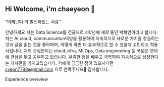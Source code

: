 ## Hi Welcome, i'm chaeyeon 👋
"어제보다 더 발전해있는 사람"

안녕하세요 저는 Data Science를 전공으로 4학년에 재학 중인 박채연이라고 합니다.
저는 AI,cloud, communication역량을 활용하여 지속적으로 새로운 가치를 창출하는 것과 글을 읽는 것을 좋아하며,
어떻게 하면 더 효과적으로 할 수 있을지 고민하고 적용시킵니다.
저의 관심분야는 cloud,infra, MLOps, Data engineering 등 폭넓은 분야에 관심을 두고 공부하고 있습니다.
부족한 점을 배우고 극복하여 지속적으로 성장한다는 가치관을 가지고있습니다.
저에게 궁금한 점이 있으시다면 cyeon7788@gmail.com 으로 연락주세요🙂
감사합니다.

Experience overview
<!--ddd
**chaeyeon8202/chaeyeon8202** is a ✨ _special_ ✨ repository because its `README.md` (this file) appears on your GitHub profile.

Here are some ideas to get you started:

- 🔭 I’m currently working on ...
- 🌱 I’m currently learning ...
- 👯 I’m looking to collaborate on ...
- 🤔 I’m looking for help with ...
- 💬 Ask me about ...
- 📫 How to reach me: ...
- 😄 Pronouns: ...
- ⚡ Fun fact: ...
-->
